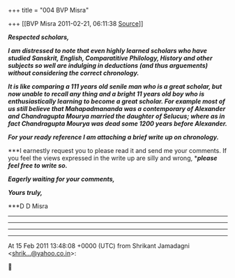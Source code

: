 +++
title = "004 BVP Misra"

+++
[[BVP Misra	2011-02-21, 06:11:38 [Source](https://groups.google.com/g/bvparishat/c/q7rEqpmAmww)]]



***Respected scholars,***

***I am distressed to note that even highly learned scholars who have studied Sanskrit, English, Comparatitive Philology, History and other subjects so well are indulging in deductions (and thus arguements) without considering the correct chronology.***

***It is like comparing a 111 years old senile man who is a great scholar, but now unable to recall any thing and a bright 11 years old boy who is enthusiastically learning to become a great scholar. For example most of us still believe that Mahapadmananda was a contemporary of Alexander and Chandragupta Mourya married the daughter of Selucus; where as in fact Chandragupta Mourya was dead some 1200 years before Alexander.***

***For your ready reference I am attaching a brief write up on chronology.***

***I earnestly request you to please read it and send me your comments. If you feel the views expressed in the write up are silly and wrong, ****please feel free to write so.***

***Eagerly waiting for your comments,***

***Yours truly,***

***D D Misra  
***



***  
***

******  
  
At 15 Feb 2011 13:48:08 +0000 (UTC) from Shrikant Jamadagni \<[shrik...@yahoo.co.in]()\>:



